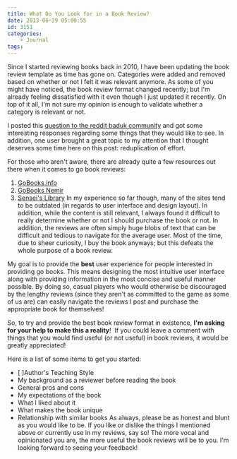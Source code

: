 ```yaml
---
title: What Do You Look for in a Book Review?
date: 2013-06-29 05:00:55
id: 3151
categories:
	- Journal
tags:
---
```


Since I started reviewing books back in 2010, I have been updating the book review template as time has gone on. Categories were added and removed based on whether or not I felt it was relevant anymore. As some of you might have noticed, the book review format changed recently; but I'm already feeling dissatisfied with it even though I just updated it recently. On top of it all, I'm not sure my opinion is enough to validate whether a category is relevant or not.

I posted this [question to the reddit baduk community](http://www.reddit.com/r/baduk/comments/1h8trs/what_do_you_look_for_in_a_go_book_review/) and got some interesting responses regarding some things that they would like to see. In addition, one user brought a great topic to my attention that I thought deserves some time here on this post: reduplication of effort.

For those who aren't aware, there are already quite a few resources out there when it comes to go book reviews:

1.  [GoBooks.info](http://gobooks.info)
2.  [GoBooks Nemir](http://gobooks.nemir.org)
3.  [Sensei's Library](http://senseis.xmp.net/?GoBooks)
In my experience so far though, many of the sites tend to be outdated (in regards to user interface and design layout). In addition, while the content is still relevant, I always found it difficult to really determine whether or not I should purchase the book or not. In addition, the reviews are often simply huge blobs of text that can be difficult and tedious to navigate for the average user. Most of the time, due to sheer curiosity, I buy the book anyways; but this defeats the whole purpose of a book review.

My goal is to provide the **best** user experience for people interested in providing go books. This means designing the most intuitive user interface along with providing information in the most concise and useful manner possible. By doing so, casual players who would otherwise be discouraged by the lengthy reviews (since they aren't as committed to the game as some of us are) can easily navigate the reviews I post and purchase the appropriate book for themselves!

So, to try and provide the best book review format in existence, **I'm asking for your help to make this a reality**!  If you could leave a comment with things that you would find useful (or not useful) in book reviews, it would be greatly appreciated!

Here is a list of some items to get you started:

*   [ ]Author's Teaching Style</span>
*   My background as a reviewer before reading the book
*   General pros and cons
*   My expectations of the book
*   What I liked about it
*   What makes the book unique
*   Relationship with similar books
As always, please be as honest and blunt as you would like to be. If you like or dislike the things I mentioned above or currently use in my reviews, say so! The more vocal and opinionated you are, the more useful the book reviews will be to you. I'm looking forward to seeing your feedback!